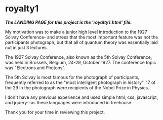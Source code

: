 # royalty1

***The LANDING PAGE for this project is the 'royalty1.html' file.***

My motivation was to make a junior high level introduction to the 1927 Solvay Conference-
and stress that the most important feature was not the participants photograph, but that
all of quantum theory was essentially laid out in just 3 lectures.

The 1927 Solvay Conference, also known as the 5th Solvay Conference, was held in Brussels,
Belgium, 24-29, October 1927.  The conference topic was "Electrons and Photons".

The 5th Solvay is most famous for the photograph of participants, frequently referred to
as the "most intelligent photograph in history".  17 of the 29 in the photograph were 
recipients of the Nobel Prize in Physics.
 
I don't have any previous experience and used simple html, css, javascript, and jquery--as these languages were introduced in treehouse.

Thank you for your time in reviewing this project.






